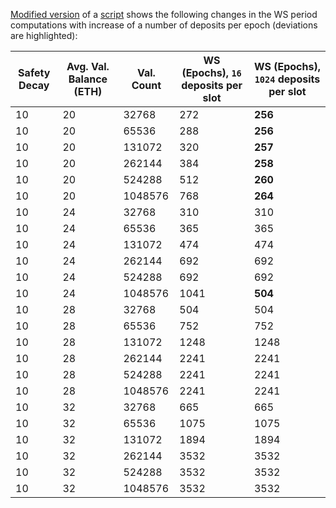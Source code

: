 [Modified version](./eth2_ws_cals.py) of a [script](https://gist.github.com/adiasg/3aceab409b36aa9a9d9156c1baa3c248) shows the following changes in the WS period computations with increase of a number of deposits per epoch (deviations are highlighted):

| Safety Decay | Avg. Val. Balance (ETH) | Val. Count | WS (Epochs), `16` deposits per slot | WS (Epochs), `1024` deposits per slot |
| ---- | ---- | ---- | ---- | ---- |
| 10 | 20 | 32768 | 272 | **256** |
| 10 | 20 | 65536 | 288 | **256** |
| 10 | 20 | 131072 | 320 | **257** |
| 10 | 20 | 262144 | 384 | **258** |
| 10 | 20 | 524288 | 512 | **260** |
| 10 | 20 | 1048576 | 768 | **264** |
| 10 | 24 | 32768 | 310 | 310 |
| 10 | 24 | 65536 | 365 | 365 |
| 10 | 24 | 131072 | 474 | 474 |
| 10 | 24 | 262144 | 692 | 692 |
| 10 | 24 | 524288 | 692 | 692 |
| 10 | 24 | 1048576 | 1041 | **504** |
| 10 | 28 | 32768 | 504 | 504 |
| 10 | 28 | 65536 | 752 | 752 |
| 10 | 28 | 131072 | 1248 | 1248 |
| 10 | 28 | 262144 | 2241 | 2241 |
| 10 | 28 | 524288 | 2241 | 2241 |
| 10 | 28 | 1048576 | 2241 | 2241 |
| 10 | 32 | 32768 | 665 | 665 |
| 10 | 32 | 65536 | 1075 | 1075 |
| 10 | 32 | 131072 | 1894 | 1894 |
| 10 | 32 | 262144 | 3532 | 3532 |
| 10 | 32 | 524288 | 3532 | 3532 |
| 10 | 32 | 1048576 | 3532 | 3532 |
